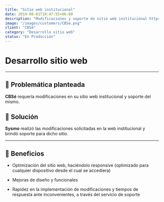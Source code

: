 ```yaml
---
title: "Sitio web institucional"
date: 2019-08-01T10:47:55+06:00
description: "Modificaciones y soporte de sitio web institucional https://www.cbse.com.ar"
image: "/images/customers/CBSe.png"
client: "CBSé"
category: "Desarrollo sitio web"
status: "En Producción"
---
```

# Desarrollo sitio web

---

## 🎯 Problemática planteada

**CBSé** requería modificaciones en su sitio web institucional y soporte del mismo.

## 🎯 Solución

**Sysmo** realizó las modificaciones solicitadas en la web institucional y brindó soporte para dicho sitio.

---

## 🧩 Beneficios

- Optimización del sitio web, haciéndolo responsive (optimizado para cualquier dispositivo desde el cual se accediera)

- Mejoras de diseño y funcionales

- Rapidez en la implementación de modificaciones y tiempos de respuesta ante inconvenientes, a través del servicio de soporte
